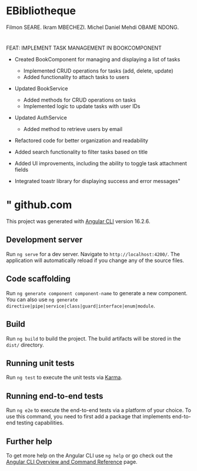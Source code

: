 # EBibliotheque
Filmon SEARE.
Ikram MBECHEZI.
Michel Daniel Mehdi OBAME NDONG.
# 
FEAT: IMPLEMENT TASK MANAGEMENT IN BOOKCOMPONENT
- Created BookComponent for managing and displaying a list of tasks
  - Implemented CRUD operations for tasks (add, delete, update)
  - Added functionality to attach tasks to users

- Updated BookService
  - Added methods for CRUD operations on tasks
  - Implemented logic to update tasks with user IDs

- Updated AuthService
  - Added method to retrieve users by email

- Refactored code for better organization and readability

- Added search functionality to filter tasks based on title

- Added UI improvements, including the ability to toggle task attachment fields

- Integrated toastr library for displaying success and error messages"

# " github.com

This project was generated with [Angular CLI](https://github.com/angular/angular-cli) version 16.2.6.
## Development server

Run `ng serve` for a dev server. Navigate to `http://localhost:4200/`. The application will automatically reload if you change any of the source files.

## Code scaffolding

Run `ng generate component component-name` to generate a new component. You can also use `ng generate directive|pipe|service|class|guard|interface|enum|module`.

## Build

Run `ng build` to build the project. The build artifacts will be stored in the `dist/` directory.

## Running unit tests

Run `ng test` to execute the unit tests via [Karma](https://karma-runner.github.io).

## Running end-to-end tests

Run `ng e2e` to execute the end-to-end tests via a platform of your choice. To use this command, you need to first add a package that implements end-to-end testing capabilities.

## Further help

To get more help on the Angular CLI use `ng help` or go check out the [Angular CLI Overview and Command Reference](https://angular.io/cli) page.
